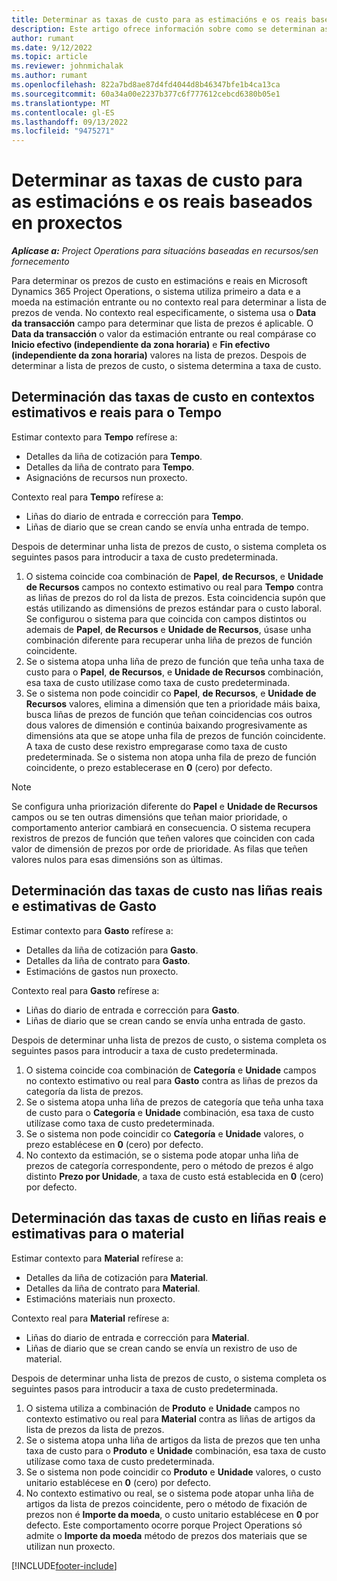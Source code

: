 ```yaml
---
title: Determinar as taxas de custo para as estimacións e os reais baseados en proxectos
description: Este artigo ofrece información sobre como se determinan as taxas de custo para as estimacións e os reais baseados en proxectos.
author: rumant
ms.date: 9/12/2022
ms.topic: article
ms.reviewer: johnmichalak
ms.author: rumant
ms.openlocfilehash: 822a7bd8ae87d4fd4044d8b46347bfe1b4ca13ca
ms.sourcegitcommit: 60a34a00e2237b377c6f777612cebcd6380b05e1
ms.translationtype: MT
ms.contentlocale: gl-ES
ms.lasthandoff: 09/13/2022
ms.locfileid: "9475271"
---
```

# <a name="determine-cost-rates-for-project-based-estimates-and-actuals"></a>Determinar as taxas de custo para as estimacións e os reais baseados en proxectos

_**Aplícase a:** Project Operations para situacións baseadas en recursos/sen fornecemento_

Para determinar os prezos de custo en estimacións e reais en Microsoft Dynamics 365 Project Operations, o sistema utiliza primeiro a data e a moeda na estimación entrante ou no contexto real para determinar a lista de prezos de venda. No contexto real especificamente, o sistema usa o **Data da transacción** campo para determinar que lista de prezos é aplicable. O **Data da transacción** o valor da estimación entrante ou real compárase co **Inicio efectivo (independiente da zona horaria)** e **Fin efectivo (independiente da zona horaria)** valores na lista de prezos. Despois de determinar a lista de prezos de custo, o sistema determina a taxa de custo.

## <a name="determining-cost-rates-in-estimate-and-actual-contexts-for-time"></a>Determinación das taxas de custo en contextos estimativos e reais para o Tempo

Estimar contexto para **Tempo** refírese a:

- Detalles da liña de cotización para **Tempo**.
- Detalles da liña de contrato para **Tempo**.
- Asignacións de recursos nun proxecto.

Contexto real para **Tempo** refírese a:

- Liñas do diario de entrada e corrección para **Tempo**.
- Liñas de diario que se crean cando se envía unha entrada de tempo.

Despois de determinar unha lista de prezos de custo, o sistema completa os seguintes pasos para introducir a taxa de custo predeterminada.

1. O sistema coincide coa combinación de **Papel**, **de Recursos**, e **Unidade de Recursos** campos no contexto estimativo ou real para **Tempo** contra as liñas de prezos do rol da lista de prezos. Esta coincidencia supón que estás utilizando as dimensións de prezos estándar para o custo laboral. Se configurou o sistema para que coincida con campos distintos ou ademais de **Papel**, **de Recursos** e **Unidade de Recursos**, úsase unha combinación diferente para recuperar unha liña de prezos de función coincidente.
1. Se o sistema atopa unha liña de prezo de función que teña unha taxa de custo para o **Papel**, **de Recursos**, e **Unidade de Recursos** combinación, esa taxa de custo utilízase como taxa de custo predeterminada.
1. Se o sistema non pode coincidir co **Papel**, **de Recursos**, e **Unidade de Recursos** valores, elimina a dimensión que ten a prioridade máis baixa, busca liñas de prezos de función que teñan coincidencias cos outros dous valores de dimensión e continúa baixando progresivamente as dimensións ata que se atope unha fila de prezos de función coincidente. A taxa de custo dese rexistro empregarase como taxa de custo predeterminada. Se o sistema non atopa unha fila de prezo de función coincidente, o prezo establecerase en **0** (cero) por defecto.

> [!NOTE]
> Se configura unha priorización diferente do **Papel** e **Unidade de Recursos** campos ou se ten outras dimensións que teñan maior prioridade, o comportamento anterior cambiará en consecuencia. O sistema recupera rexistros de prezos de función que teñen valores que coinciden con cada valor de dimensión de prezos por orde de prioridade. As filas que teñen valores nulos para esas dimensións son as últimas.

## <a name="determining-cost-rates-on-actual-and-estimate-lines-for-expense"></a>Determinación das taxas de custo nas liñas reais e estimativas de Gasto

Estimar contexto para **Gasto** refírese a:

- Detalles da liña de cotización para **Gasto**.
- Detalles da liña de contrato para **Gasto**.
- Estimacións de gastos nun proxecto.

Contexto real para **Gasto** refírese a:

- Liñas do diario de entrada e corrección para **Gasto**.
- Liñas de diario que se crean cando se envía unha entrada de gasto.

Despois de determinar unha lista de prezos de custo, o sistema completa os seguintes pasos para introducir a taxa de custo predeterminada.

1. O sistema coincide coa combinación de **Categoría** e **Unidade** campos no contexto estimativo ou real para **Gasto** contra as liñas de prezos da categoría da lista de prezos.
1. Se o sistema atopa unha liña de prezos de categoría que teña unha taxa de custo para o **Categoría** e **Unidade** combinación, esa taxa de custo utilízase como taxa de custo predeterminada.
1. Se o sistema non pode coincidir co **Categoría** e **Unidade** valores, o prezo establécese en **0** (cero) por defecto.
1. No contexto da estimación, se o sistema pode atopar unha liña de prezos de categoría correspondente, pero o método de prezos é algo distinto **Prezo por Unidade**, a taxa de custo está establecida en **0** (cero) por defecto.

## <a name="determining-cost-rates-on-actual-and-estimate-lines-for-material"></a>Determinación das taxas de custo en liñas reais e estimativas para o material

Estimar contexto para **Material** refírese a:

- Detalles da liña de cotización para **Material**.
- Detalles da liña de contrato para **Material**.
- Estimacións materiais nun proxecto.

Contexto real para **Material** refírese a:

- Liñas do diario de entrada e corrección para **Material**.
- Liñas de diario que se crean cando se envía un rexistro de uso de material.

Despois de determinar unha lista de prezos de custo, o sistema completa os seguintes pasos para introducir a taxa de custo predeterminada.

1. O sistema utiliza a combinación de **Produto** e **Unidade** campos no contexto estimativo ou real para **Material** contra as liñas de artigos da lista de prezos da lista de prezos.
1. Se o sistema atopa unha liña de artigos da lista de prezos que ten unha taxa de custo para o **Produto** e **Unidade** combinación, esa taxa de custo utilízase como taxa de custo predeterminada.
1. Se o sistema non pode coincidir co **Produto** e **Unidade** valores, o custo unitario establécese en **0** (cero) por defecto.
1. No contexto estimativo ou real, se o sistema pode atopar unha liña de artigos da lista de prezos coincidente, pero o método de fixación de prezos non é **Importe da moeda**, o custo unitario establécese en **0** por defecto. Este comportamento ocorre porque Project Operations só admite o **Importe da moeda** método de prezos dos materiais que se utilizan nun proxecto.

[!INCLUDE[footer-include](../includes/footer-banner.md)]
